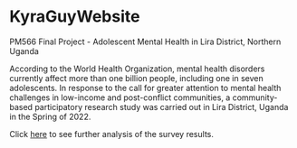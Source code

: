 # KyraGuyWebsite
PM566 Final Project - Adolescent Mental Health in Lira District, Northern Uganda

According to the World Health Organization, mental health disorders currently affect more than one billion people, including one in seven adolescents. In response to the call for greater attention to mental health challenges in low-income and post-conflict communities, a community-based participatory research study was carried out in Lira District, Uganda in the Spring of 2022. 



Click [here](file:///Users/kyraguy/Desktop/KyrasFinalExam/index.html) to see further analysis of the survey results. 

